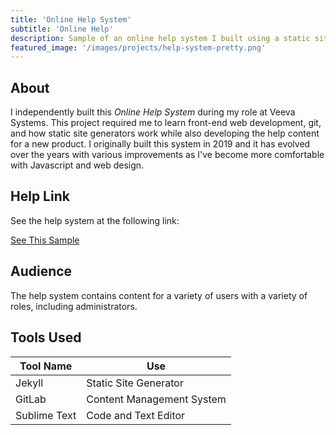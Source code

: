 ```yaml
---
title: 'Online Help System'
subtitle: 'Online Help'
description: Sample of an online help system I built using a static site generator (Jekyll) and GitLab.
featured_image: '/images/projects/help-system-pretty.png'
---
```


## About

I independently built this <em>Online Help System</em> during my role at Veeva Systems. This project required me to learn front-end web development, git, and how static site generators work while also developing the help content for a new product. I originally built this system in 2019 and it has evolved over the years with various improvements as I've become more comfortable with Javascript and web design. 

## Help Link

See the help system at the following link:

<a href="https://safety.veevavault.help" target="_blank" class="button button--large">See This Sample <i class="fas fa-external-link-alt"></i></a>

## Audience

The help system contains content for a variety of users with a variety of roles, including administrators. 

## Tools Used 

<table>
	<thead>
		<tr>
			<th>Tool Name</th>
			<th>Use</th>
		</tr>
	</thead>
	<tbody>
		<tr>
			<td>Jekyll</td>
			<td>Static Site Generator</td>
		</tr>
		<tr>
			<td>GitLab</td>
			<td>Content Management System</td>
		</tr>
		<tr>
			<td>Sublime Text</td>
			<td>Code and Text Editor</td>
		</tr>
	</tbody>
</table>